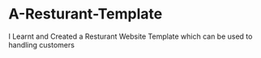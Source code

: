 # A-Resturant-Template
I Learnt and Created a Resturant Website Template  which can be used to handling customers
